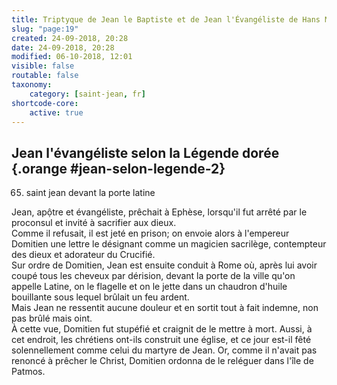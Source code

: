 ```yaml
---
title: Triptyque de Jean le Baptiste et de Jean l'Évangéliste de Hans Memling
slug: "page:19"
created: 24-09-2018, 20:28
date: 24-09-2018, 20:28
modified: 06-10-2018, 12:01
visible: false
routable: false
taxonomy:
    category: [saint-jean, fr]
shortcode-core:
    active: true
---
```

## Jean l'évangéliste selon la Légende dorée {.orange #jean-selon-legende-2}

65. saint jean devant la porte latine

Jean, apộtre et évangéliste, prêchait à Ephèse, lorsqu'il fut arrêté par le proconsul et invité à sacrifier aux dieux.  
Comme il refusait, il est jeté en prison; on envoie alors à l'empereur Domitien une lettre le désignant comme un magicien sacrilège, contempteur des dieux et adorateur du Crucifié.  
Sur ordre de Domitien, Jean est ensuite conduit à Rome où, après lui avoir coupé tous les cheveux par dérision, devant la porte de la ville qu'on appelle Latine, on le flagelle et on le jette dans un chaudron d'huile bouillante sous lequel brûlait un feu ardent.  
Mais Jean ne ressentit aucune douleur et en sortit tout à fait indemne, non pas brûlé mais oint.  
À cette vue, Domitien fut stupéfié et craignit de le mettre à mort. Aussi, à cet endroit, les chrétiens ont-ils construit une église, et ce jour est-il fêté solennellement comme celui du martyre de Jean. Or, comme il n'avait pas renoncé à prêcher le Christ, Domitien ordonna de le reléguer dans l'île de Patmos. 


[1]: /bruges/hopital-saint-jean/saint-jean/page:2#renvoi-aristodeme "https://francois-vidit.com/docs/fr/saint-jean/page:2#renvoi-aristodeme"